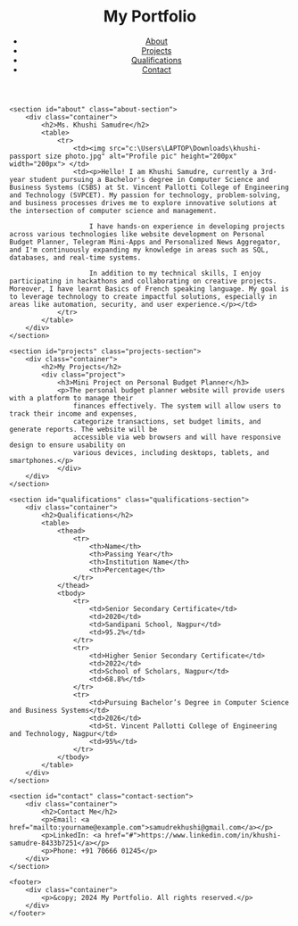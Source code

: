<!DOCTYPE html>
<html lang="en">
<head>
    <meta charset="UTF-8">
    <meta name="viewport" content="width=device-width, initial-scale=1.0">
    <title>Ms. Khushi Samudre</title>
</head>
<body>
    <header>
        <div class="container">
            <h1>My Portfolio</h1>
            <nav>
                <ul>
                    <li><a href="#about">About</a></li>
                    <li><a href="#projects">Projects</a></li>
                    <li><a href="#qualifications">Qualifications</a></li>
                    <li><a href="#contact">Contact</a></li>
                </ul>
            </nav>
        </div>
    </header>

    <section id="about" class="about-section">
        <div class="container">
            <h2>Ms. Khushi Samudre</h2>
            <table>
                <tr>
                    <td><img src="c:\Users\LAPTOP\Downloads\khushi-passport size photo.jpg" alt="Profile pic" height="200px" width="200px"> </td>
                    <td><p>Hello! I am Khushi Samudre, currently a 3rd-year student pursuing a Bachelor's degree in Computer Science and Business Systems (CSBS) at St. Vincent Pallotti College of Engineering and Technology (SVPCET). My passion for technology, problem-solving, and business processes drives me to explore innovative solutions at the intersection of computer science and management.

                        I have hands-on experience in developing projects across various technologies like website development on Personal Budget Planner, Telegram Mini-Apps and Personalized News Aggregator, and I'm continuously expanding my knowledge in areas such as SQL, databases, and real-time systems.
                        
                        In addition to my technical skills, I enjoy participating in hackathons and collaborating on creative projects. Moreover, I have learnt Basics of French speaking language. My goal is to leverage technology to create impactful solutions, especially in areas like automation, security, and user experience.</p></td>
                </tr>
            </table>
        </div>
    </section>

    <section id="projects" class="projects-section">
        <div class="container">
            <h2>My Projects</h2>
            <div class="project">
                <h3>Mini Project on Personal Budget Planner</h3>
                <p>The personal budget planner website will provide users with a platform to manage their 
                    finances effectively. The system will allow users to track their income and expenses, 
                    categorize transactions, set budget limits, and generate reports. The website will be 
                    accessible via web browsers and will have responsive design to ensure usability on 
                    various devices, including desktops, tablets, and smartphones.</p>
                </div>
        </div>
    </section>

    <section id="qualifications" class="qualifications-section">
        <div class="container">
            <h2>Qualifications</h2>
            <table>
                <thead>
                    <tr>
                        <th>Name</th>
                        <th>Passing Year</th>
                        <th>Institution Name</th>
                        <th>Percentage</th>
                    </tr>
                </thead>
                <tbody>
                    <tr>
                        <td>Senior Secondary Certificate</td>
                        <td>2020</td>
                        <td>Sandipani School, Nagpur</td>
                        <td>95.2%</td>
                    </tr>
                    <tr>
                        <td>Higher Senior Secondary Certificate</td>
                        <td>2022</td>
                        <td>School of Scholars, Nagpur</td>
                        <td>68.8%</td>
                    </tr>
                    <tr>
                        <td>Pursuing Bachelor’s Degree in Computer Science and Business Systems</td>
                        <td>2026</td>
                        <td>St. Vincent Pallotti College of Engineering and Technology, Nagpur</td>
                        <td>95%</td>
                    </tr>
                </tbody>
            </table>
        </div>
    </section>

    <section id="contact" class="contact-section">
        <div class="container">
            <h2>Contact Me</h2>
            <p>Email: <a href="mailto:yourname@example.com">samudrekhushi@gmail.com</a></p>
            <p>LinkedIn: <a href="#">https://www.linkedin.com/in/khushi-samudre-8433b7251</a></p>
            <p>Phone: +91 70666 01245</p>
        </div>
    </section>

    <footer>
        <div class="container">
            <p>&copy; 2024 My Portfolio. All rights reserved.</p>
        </div>
    </footer>




</body>
</html>
